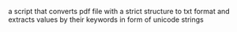 a script that converts pdf file with a strict structure to txt format and extracts values by their keywords in form of unicode strings
